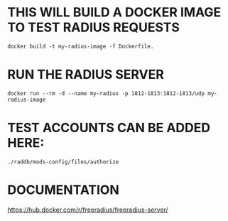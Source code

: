 # THIS WILL BUILD A DOCKER IMAGE TO TEST RADIUS REQUESTS
 `docker build -t my-radius-image -f Dockerfile.` 
# RUN THE RADIUS SERVER
  `docker run --rm -d --name my-radius -p 1812-1813:1812-1813/udp my-radius-image`
# TEST ACCOUNTS CAN BE ADDED HERE:
  `./raddb/mods-config/files/authorize`
# DOCUMENTATION
https://hub.docker.com/r/freeradius/freeradius-server/
